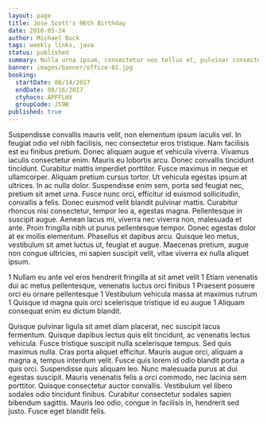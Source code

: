 ```yaml
---
layout: page
title: Jose Scott's 96th Birthday
date: 2016-05-24
author: Michael Buck
tags: weekly links, java
status: published
summary: Nulla urna ipsum, consectetur non tellus et, pulvinar consectetur.
banner: images/banner/office-01.jpg
booking:
  startDate: 08/14/2017
  endDate: 08/16/2017
  ctyhocn: APFFLHX
  groupCode: JS9B
published: true
---
```

Suspendisse convallis mauris velit, non elementum ipsum iaculis vel. In feugiat odio vel nibh facilisis, nec consectetur eros tristique. Nam facilisis est eu finibus pretium. Donec aliquam augue et vehicula viverra. Vivamus iaculis consectetur enim. Mauris eu lobortis arcu. Donec convallis tincidunt tincidunt.
Curabitur mattis imperdiet porttitor. Fusce maximus in neque et ullamcorper. Aliquam pretium cursus tortor. Ut vehicula egestas ipsum at ultrices. In ac nulla dolor. Suspendisse enim sem, porta sed feugiat nec, pretium sit amet urna. Fusce nunc orci, efficitur id euismod sollicitudin, convallis a felis. Donec euismod velit blandit pulvinar mattis. Curabitur rhoncus nisi consectetur, tempor leo a, egestas magna. Pellentesque in suscipit augue. Aenean lacus mi, viverra nec viverra non, malesuada et ante. Proin fringilla nibh ut purus pellentesque tempor. Donec egestas dolor at ex mollis elementum. Phasellus et dapibus arcu. Quisque leo metus, vestibulum sit amet luctus ut, feugiat et augue. Maecenas pretium, augue non congue ultricies, mi sapien suscipit velit, vitae viverra ex nulla aliquet ipsum.

1 Nullam eu ante vel eros hendrerit fringilla at sit amet velit
1 Etiam venenatis dui ac metus pellentesque, venenatis luctus orci finibus
1 Praesent posuere orci eu ornare pellentesque
1 Vestibulum vehicula massa at maximus rutrum
1 Quisque id magna quis orci scelerisque tristique id eu augue
1 Aliquam consequat enim eu dictum blandit.

Quisque pulvinar ligula sit amet diam placerat, nec suscipit lacus fermentum. Quisque dapibus lectus quis elit tincidunt, ac venenatis lectus vehicula. Fusce tristique suscipit nulla scelerisque tempus. Sed quis maximus nulla. Cras porta aliquet efficitur. Mauris augue orci, aliquam a magna a, tempus interdum velit. Fusce quis lorem id odio blandit porta a quis orci. Suspendisse quis aliquam leo. Nunc malesuada purus at dui egestas suscipit. Mauris venenatis felis a orci commodo, nec lacinia sem porttitor. Quisque consectetur auctor convallis. Vestibulum vel libero sodales odio tincidunt finibus. Curabitur consectetur sodales sapien bibendum sagittis. Mauris leo odio, congue in facilisis in, hendrerit sed justo. Fusce eget blandit felis.
